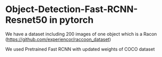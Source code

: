 # Object-Detection-Fast-RCNN-Resnet50 in pytorch

We have a dataset including 200 images of one object which is a Racon (https://github.com/experiencor/raccoon_dataset)

We used Pretrained Fast RCNN with updated weights of COCO dataset 

